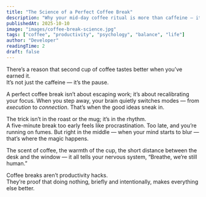 ```yaml
---
title: "The Science of a Perfect Coffee Break"
description: "Why your mid-day coffee ritual is more than caffeine — it's psychology, rhythm, and a little bit of chemistry."
publishedAt: 2025-10-10
image: "images/coffee-break-science.jpg"
tags: ["coffee", "productivity", "psychology", "balance", "life"]
author: "Developer"
readingTime: 2
draft: false
---
```


There’s a reason that second cup of coffee tastes better when you’ve earned it.  
It’s not just the caffeine — it’s the pause.

A perfect coffee break isn’t about escaping work; it’s about recalibrating your focus. When you step away, your brain quietly switches modes — from *execution* to *connection*. That’s when the good ideas sneak in.

The trick isn’t in the roast or the mug; it’s in the rhythm.  
A five-minute break too early feels like procrastination. Too late, and you’re running on fumes. But right in the middle — when your mind starts to blur — that’s where the magic happens.

The scent of coffee, the warmth of the cup, the short distance between the desk and the window — it all tells your nervous system, “Breathe, we’re still human.”

Coffee breaks aren’t productivity hacks.  
They’re proof that doing nothing, briefly and intentionally, makes everything else better.
